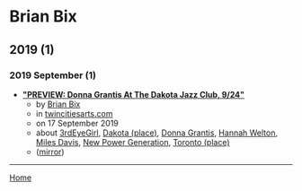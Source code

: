 # Brian Bix

## 2019 (1)

### 2019 September (1)

 - [**"PREVIEW: Donna Grantis At The Dakota Jazz Club, 9/24"**](https://twincitiesarts.com/2019/09/17/preview-donna-gratis-dakota-jazz-club/)
    - by [Brian Bix](../../authors/brian-bix/index.md)
    - in [twincitiesarts.com](../../publications/twincitiesarts-com/index.md)
    - on 17 September 2019
    - about [3rdEyeGirl](../../topics/3rdeyegirl/index.md), [Dakota (place)](../../topics/place/dakota/index.md), [Donna Grantis](../../topics/donna-grantis/index.md), [Hannah Welton](../../topics/hannah-welton/index.md), [Miles Davis](../../topics/miles-davis/index.md), [New Power Generation](../../topics/new-power-generation/index.md), [Toronto (place)](../../topics/place/toronto/index.md)
    - ([mirror](https://web.archive.org/web/*/https://twincitiesarts.com/2019/09/17/preview-donna-gratis-dakota-jazz-club/))

----

[Home](../index.md)
